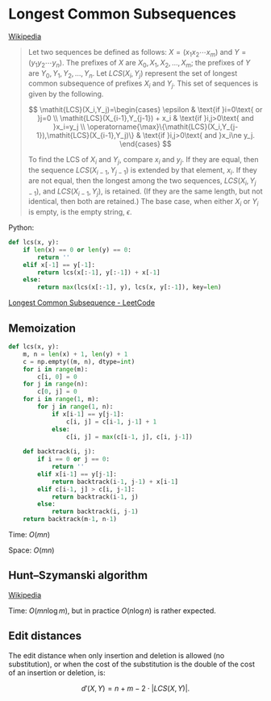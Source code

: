 # Longest Common Subsequences
[Wikipedia](https://en.wikipedia.org/wiki/Longest_common_subsequence)

> Let two sequences be defined as follows:  $X=(x_1 x_2 \cdots x_m)$ and $Y=(y_1 y_2 \cdots y_n)$.  The prefixes of $X$ are $X_0, X_1, X_2, \dots, X_m$; the prefixes of $Y$ are $Y_0, Y_1, Y_2, \dots, Y_n$.  Let $\mathit{LCS}(X_i,Y_j)$ represent the set of longest common subsequence of prefixes $X_i$ and $Y_j$. This set of sequences is given by the following.
> 
> $$
> \mathit{LCS}(X_i,Y_j)=\begin{cases}
>   \epsilon & \text{if }i=0\text{ or }j=0 \\
>   \mathit{LCS}(X_{i-1},Y_{j-1}) + x_i & \text{if }i,j>0\text{ and }x_i=y_j \\
>   \operatorname{\max}\{\mathit{LCS}(X_i,Y_{j-1}),\mathit{LCS}(X_{i-1},Y_j)\} & \text{if }i,j>0\text{ and }x_i\ne y_j.
> \end{cases}
> $$
> 
> To find the LCS of $X_i$ and $Y_j$, compare $x_i$ and $y_j$.  If they are equal, then the sequence $\mathit{LCS}(X_{i-1},Y_{j-1})$ is extended by that element, $x_i$.  If they are not equal, then the longest among the two sequences, $\mathit{LCS}(X_i,Y_{j-1})$, and $\mathit{LCS}(X_{i-1},Y_j)$, is retained.  (If they are the same length, but not identical, then both are retained.) The base case, when either $X_i$ or $Y_i$ is empty, is the empty string, $\epsilon$.

Python:
```python
def lcs(x, y):
    if len(x) == 0 or len(y) == 0:
        return ''
    elif x[-1] == y[-1]:
        return lcs(x[:-1], y[:-1]) + x[-1]
    else:
        return max(lcs(x[:-1], y), lcs(x, y[:-1]), key=len)
```

[Longest Common Subsequence - LeetCode](https://leetcode.com/problems/longest-common-subsequence/description/)

## Memoization
```python
def lcs(x, y):
    m, n = len(x) + 1, len(y) + 1
    c = np.empty((m, n), dtype=int)
    for i in range(m):
        c[i, 0] = 0
    for j in range(n):
        c[0, j] = 0
    for i in range(1, m):
        for j in range(1, n):
            if x[i-1] == y[j-1]:
                c[i, j] = c[i-1, j-1] + 1
            else:
                c[i, j] = max(c[i-1, j], c[i, j-1])
    
    def backtrack(i, j):
        if i == 0 or j == 0:
            return ''
        elif x[i-1] == y[j-1]:
            return backtrack(i-1, j-1) + x[i-1]
        elif c[i-1, j] > c[i, j-1]:
            return backtrack(i-1, j)
        else:
            return backtrack(i, j-1)
    return backtrack(m-1, n-1)
```

Time: $O(mn)$

Space: $O(mn)$

## Hunt–Szymanski algorithm
[Wikipedia](https://en.wikipedia.org/wiki/Hunt%E2%80%93Szymanski_algorithm)

Time: $O(mn\log m)$, but in practice $O(n\log n)$ is rather expected.

## Edit distances
The edit distance when only insertion and deletion is allowed (no substitution), or when the cost of the substitution is the double of the cost of an insertion or  deletion, is:

$$d'(X,Y) = n + m - 2 \cdot \left|LCS(X,Y)\right|.$$
